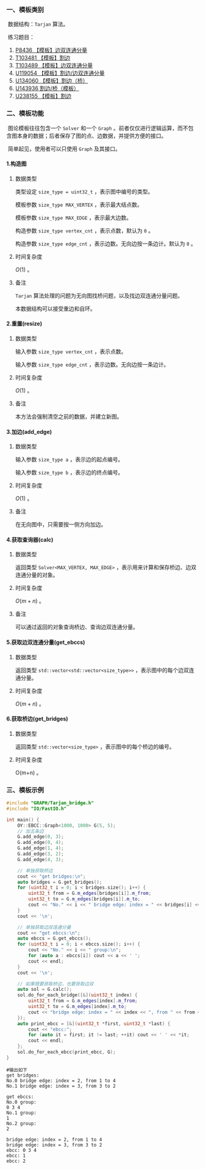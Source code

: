 ### 一、模板类别

​	数据结构：`Tarjan` 算法。

​	练习题目：

1. [P8436 【模板】边双连通分量](https://www.luogu.com.cn/problem/P8436)
2. [T103481 【模板】割边](https://www.luogu.com.cn/problem/T103481)
3. [T103489 【模板】边双连通分量](https://www.luogu.com.cn/problem/T103489)
4. [U119054 【模板】割边/边双连通分量](https://www.luogu.com.cn/problem/U119054)
5. [U134060 【模板】割边（桥）](https://www.luogu.com.cn/problem/U134060)
6. [U143936 割边/桥（模板）](https://www.luogu.com.cn/problem/U143936)
7. [U238155 【模板】割边](https://www.luogu.com.cn/problem/U238155)

### 二、模板功能

​	图论模板往往包含一个 `Solver` 和一个 `Graph` 。前者仅仅进行逻辑运算，而不包含图本身的数据；后者保存了图的点、边数据，并提供方便的接口。

​	简单起见，使用者可以只使用 `Graph` 及其接口。

#### 1.构造图

1. 数据类型

   类型设定 `size_type = uint32_t` ，表示图中编号的类型。

   模板参数 `size_type MAX_VERTEX` ，表示最大结点数。

   模板参数 `size_type MAX_EDGE` ，表示最大边数。

   构造参数 `size_type vertex_cnt` ，表示点数，默认为 `0` 。

   构造参数 `size_type edge_cnt` ，表示边数。无向边按一条边计。默认为 `0` 。

2. 时间复杂度

   $O(1)$ 。

3. 备注

   `Tarjan` 算法处理的问题为无向图找桥问题，以及找边双连通分量问题。

   本数据结构可以接受重边和自环。


#### 2.重置(resize)

1. 数据类型

   输入参数 `size_type vertex_cnt` ，表示点数。

   输入参数 `size_type edge_cnt` ，表示边数。无向边按一条边计。

2. 时间复杂度

   $O(1)$ 。

3. 备注

   本方法会强制清空之前的数据，并建立新图。

#### 3.加边(add_edge)

1. 数据类型

   输入参数 `size_type a`​ ，表示边的起点编号。

   输入参数 `size_type b` ，表示边的终点编号。

2. 时间复杂度

   $O(1)$ 。

3. 备注

   在无向图中，只需要按一侧方向加边。

#### 4.获取查询器(calc)

1. 数据类型

   返回类型 `Solver<MAX_VERTEX, MAX_EDGE>` ，表示用来计算和保存桥边、边双连通分量的对象。

2. 时间复杂度

   $O(m+n)$ 。

3. 备注

   可以通过返回的对象查询桥边、查询边双连通分量。

#### 5.获取边双连通分量(get_ebccs)

1. 数据类型

   返回类型 `std::vector<std::vector<size_type>>` ，表示图中的每个边双连通分量。

2. 时间复杂度

   $O(m+n)$ 。

#### 6.获取桥边(get_bridges)

1. 数据类型

   返回类型 `std::vector<size_type>` ，表示图中的每个桥边的编号。

2. 时间复杂度

   O(m+n) 。

### 三、模板示例

```c++
#include "GRAPH/Tarjan_bridge.h"
#include "IO/FastIO.h"

int main() {
    OY::EBCC::Graph<1000, 1000> G(5, 5);
    // 加五条边
    G.add_edge(0, 3);
    G.add_edge(0, 4);
    G.add_edge(1, 4);
    G.add_edge(3, 2);
    G.add_edge(4, 3);

    // 单独获取桥边
    cout << "get bridges:\n";
    auto bridges = G.get_bridges();
    for (uint32_t i = 0; i < bridges.size(); i++) {
        uint32_t from = G.m_edges[bridges[i]].m_from;
        uint32_t to = G.m_edges[bridges[i]].m_to;
        cout << "No." << i << " bridge edge: index = " << bridges[i] << ", from " << from << " to " << to << '\n';
    }
    cout << '\n';

    // 单独获取边双连通分量
    cout << "get ebccs:\n";
    auto ebccs = G.get_ebccs();
    for (uint32_t i = 0; i < ebccs.size(); i++) {
        cout << "No." << i << " group:\n";
        for (auto a : ebccs[i]) cout << a << ' ';
        cout << endl;
    }
    cout << '\n';

    // 如果既要获取桥边，也要获取边双
    auto sol = G.calc();
    sol.do_for_each_bridge([&](uint32_t index) {
        uint32_t from = G.m_edges[index].m_from;
        uint32_t to = G.m_edges[index].m_to;
        cout << "bridge edge: index = " << index << ", from " << from << " to " << to << '\n';
    });
    auto print_ebcc = [&](uint32_t *first, uint32_t *last) {
        cout << "ebcc:";
        for (auto it = first; it != last; ++it) cout << ' ' << *it;
        cout << endl;
    };
    sol.do_for_each_ebcc(print_ebcc, G);
}
```

```
#输出如下
get bridges:
No.0 bridge edge: index = 2, from 1 to 4
No.1 bridge edge: index = 3, from 3 to 2

get ebccs:
No.0 group:
0 3 4 
No.1 group:
1 
No.2 group:
2 

bridge edge: index = 2, from 1 to 4
bridge edge: index = 3, from 3 to 2
ebcc: 0 3 4
ebcc: 1
ebcc: 2

```

